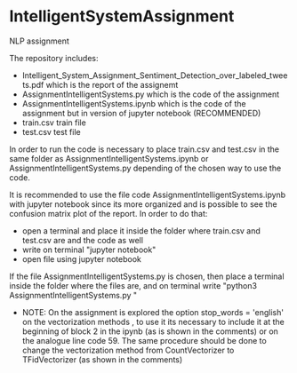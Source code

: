 # IntelligentSystemAssignment
NLP assignment


The repository includes:

- Intelligent_System_Assignment_Sentiment_Detection_over_labeled_tweets.pdf which is the report of the assignemt
- AssignmentIntelligentSystems.py which is the code of the assignment
- AssignmentIntelligentSystems.ipynb which is the code of the assignment but in version of jupyter notebook (RECOMMENDED)
- train.csv train file
- test.csv test file

In order to run the code is necessary to place train.csv and test.csv in the same folder as AssignmentIntelligentSystems.ipynb or AssignmentIntelligentSystems.py depending of the chosen way to use the code.

It is recommended to use the file code AssignmentIntelligentSystems.ipynb with jupyter notebook since its more organized and is possible
to see the confusion matrix plot of the report. In order to do that:
- open a terminal and place it inside the folder where train.csv and test.csv are and the code as well
- write on terminal "jupyter notebook"
- open file using jupyter notebook

If the file AssignmentIntelligentSystems.py is chosen, then place a terminal inside the folder where the files are, and on terminal write "python3 AssignmentIntelligentSystems.py "

- NOTE: On the assignment is explored the option  stop_words = 'english' on the vectorization methods , to use it its necessary to include it at the beginning of block 2 in the ipynb (as is shown in the comments) or on the analogue line code 59. The same procedure should be done to change
the vectorization method from CountVectorizer to TFidVectorizer (as shown in the comments)
